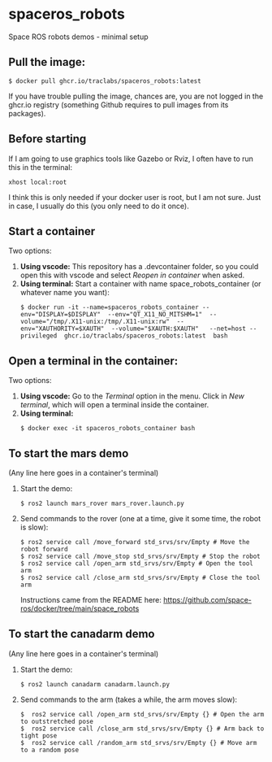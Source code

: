 # spaceros_robots
Space ROS robots demos - minimal setup


Pull the image:
---------------

```
$ docker pull ghcr.io/traclabs/spaceros_robots:latest
```
If you have trouble pulling the image, chances are, you are not logged in the ghcr.io registry (something Github requires to pull images from its packages). 

Before starting
----------------
If I am going to use graphics tools like Gazebo or Rviz, I often have to run this in the terminal:

```
xhost local:root
```
I think this is only needed if your docker user is root, but I am not sure. Just in case, I usually do this (you only need to do it once). 


Start a container
---------------------
Two options:

1. **Using vscode:** This repository has a .devcontainer folder, so you could open this with vscode and select *Reopen in container* when asked.
2. **Using terminal:** Start a container with name space_robots_container (or whatever name you want):
   ```
   $ docker run -it --name=spaceros_robots_container --env="DISPLAY=$DISPLAY"  --env="QT_X11_NO_MITSHM=1"  --volume="/tmp/.X11-unix:/tmp/.X11-unix:rw"  --env="XAUTHORITY=$XAUTH"  --volume="$XAUTH:$XAUTH"   --net=host --privileged  ghcr.io/traclabs/spaceros_robots:latest  bash
   ```

Open a terminal in the container:
------------------------------------
Two options:

1. **Using vscode:** Go to the *Terminal* option in the menu. Click in *New terminal*, which will open a terminal inside the container.
2. **Using terminal:**
   ```
   $ docker exec -it spaceros_robots_container bash
   ```

To start the mars demo
-----------------------

(Any line here goes in a container's terminal)

1. Start the demo:
   ```
   $ ros2 launch mars_rover mars_rover.launch.py 
   ```
2. Send commands to the rover (one at a time, give it some time, the robot is slow):
   ```  
   $ ros2 service call /move_forward std_srvs/srv/Empty # Move the robot forward 
   $ ros2 service call /move_stop std_srvs/srv/Empty # Stop the robot
   $ ros2 service call /open_arm std_srvs/srv/Empty # Open the tool arm
   $ ros2 service call /close_arm std_srvs/srv/Empty # Close the tool arm
   ```
   Instructions came from the README here: https://github.com/space-ros/docker/tree/main/space_robots


To start the canadarm demo
---------------------------

(Any line here goes in a container's terminal)

1. Start the demo:
   ```
   $ ros2 launch canadarm canadarm.launch.py
   ```
2. Send commands to the arm (takes a while, the arm moves slow):
   ```
   $  ros2 service call /open_arm std_srvs/srv/Empty {} # Open the arm to outstretched pose
   $  ros2 service call /close_arm std_srvs/srv/Empty {} # Arm back to tight pose
   $  ros2 service call /random_arm std_srvs/srv/Empty {} # Move arm to a random pose
   ```
